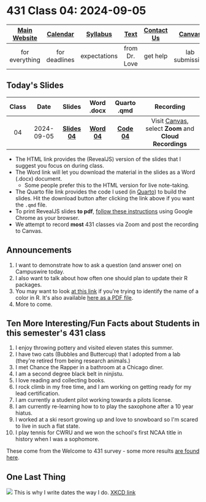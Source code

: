 # 431 Class 04: 2024-09-05

[Main Website](https://thomaselove.github.io/431-2024/) | [Calendar](https://thomaselove.github.io/431-2024/calendar.html) | [Syllabus](https://thomaselove.github.io/431-syllabus-2024/) | [Text](https://thomaselove.github.io/431-book/) | [Contact Us](https://thomaselove.github.io/431-2024/contact.html) | [Canvas](https://canvas.case.edu) | [Data and Code](https://github.com/THOMASELOVE/431-data)
:-----------: | :--------------: | :----------: | :---------: | :-------------: | :-----------: | :------------:
for everything | for deadlines | expectations | from Dr. Love | get help | lab submission | for downloads

## Today's Slides

Class | Date | Slides | Word .docx | Quarto .qmd | Recording
:---: | :--------: | :------: | :------: | :------: | :-------------:
04 | 2024-09-05 | **[Slides 04](https://thomaselove.github.io/431-slides-2024/class04.html)** | **[Word 04](https://thomaselove.github.io/431-slides-2024/class04w.docx)** | **[Code 04](https://github.com/THOMASELOVE/431-slides-2024/blob/main/class04.qmd)** | Visit [Canvas](https://canvas.case.edu/), select **Zoom** and **Cloud Recordings**

- The HTML link provides the (RevealJS) version of the slides that I suggest you focus on during class.
- The Word link will let you download the material in the slides as a Word (.docx) document.
    - Some people prefer this to the HTML version for live note-taking.
- The Quarto file link provides the code I used (in [Quarto](https://quarto.org/)) to build the slides. Hit the download button after clicking the link above if you want the `.qmd` file.
- To print RevealJS slides **to pdf**, [follow these instructions](https://quarto.org/docs/presentations/revealjs/presenting.html#print-to-pdf) using Google Chrome as your browser.
- We attempt to record **most** 431 classes via Zoom and post the recording to Canvas.

## Announcements

1. I want to demonstrate how to ask a question (and answer one) on Campuswire today.
2. I also want to talk about how often one should plan to update their R packages.
3. You may want to look [at this link](http://www.stat.columbia.edu/~tzheng/files/Rcolor.pdf) if you're trying to identify the name of a color in R. It's also available [here as a PDF file](Rcolor.pdf).
4. More to come.

## Ten More Interesting/Fun Facts about Students in this semester's 431 class

1. I enjoy throwing pottery and visited eleven states this summer.
2. I have two cats (Bubbles and Buttercup) that I adopted from a lab (they're retired from being research animals.)
3. I met Chance the Rapper in a bathroom at a Chicago diner.
4. I am a second degree black belt in ninjistu.
5. I love reading and collecting books.
6. I rock climb in my free time, and I am working on getting ready for my lead certification.
7. I am currently a student pilot working towards a pilots license.
8. I am currently re-learning how to to play the saxophone after a 10 year hiatus.
9. I worked at a ski resort growing up and love to snowboard so I'm scared to live in such a flat state.
10. I play tennis for CWRU and we won the school's first NCAA title in history when I was a sophomore.

These come from the Welcome to 431 survey - some more results [are found here](https://github.com/THOMASELOVE/431-classes-2024/blob/main/class02/welcome-report.md).

## One Last Thing

![](https://imgs.xkcd.com/comics/iso_8601.png) This is why I write dates the way I do. [XKCD link](https://xkcd.com/1179)

